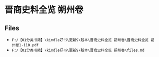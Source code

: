 # 晋商史料全览 朔州卷

## Files

- `F:/【01分类书籍】\kindle好书\更新9\残本\晋商史料全览 朔州卷\晋商史料全览 朔州卷1-110.pdf`
- `F:/【01分类书籍】\kindle好书\更新9\残本\晋商史料全览 朔州卷\files.md`
